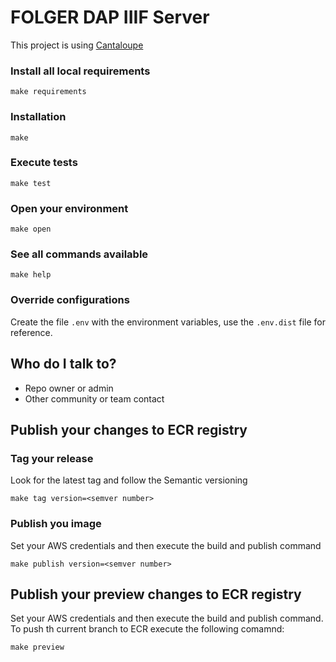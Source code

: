 # FOLGER DAP IIIF Server

This project is using [Cantaloupe](https://medusa-project.github.io/cantaloupe/)

### Install all local requirements

`make requirements`

### Installation

`make`

### Execute tests

`make test`

### Open your environment

`make open`

### See all commands available

`make help`

### Override configurations

Create the file `.env` with the environment variables, use the `.env.dist` file for reference.  

## Who do I talk to?

-   Repo owner or admin
-   Other community or team contact

## Publish your changes to ECR registry

### Tag your release

Look for the latest tag and follow the Semantic versioning

`make tag version=<semver number>`

### Publish you image

Set your AWS credentials and then execute the build and publish command

`make publish version=<semver number>`

## Publish your preview changes to ECR registry

Set your AWS credentials and then execute the build and publish command. To push th current branch to ECR execute the following comamnd:

`make preview`
